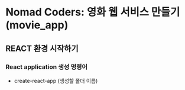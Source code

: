 # Nomad Coders: 영화 웹 서비스 만들기 (movie_app)
## REACT 환경 시작하기
### React application 생성 명령어
* create-react-app (생성할 폴더 이름)